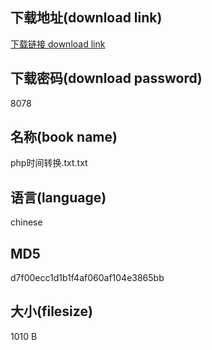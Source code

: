 ## 下载地址(download link)
[下载链接 download link](https://voluble-croquembouche-d321dc.netlify.app/?s=php%E6%97%B6%E9%97%B4%E8%BD%AC%E6%8D%A2.txt)

## 下载密码(download password)
8078

## 名称(book name)
php时间转换.txt.txt

## 语言(language)
chinese

## MD5
d7f00ecc1d1b1f4af060af104e3865bb

## 大小(filesize)
1010 B
